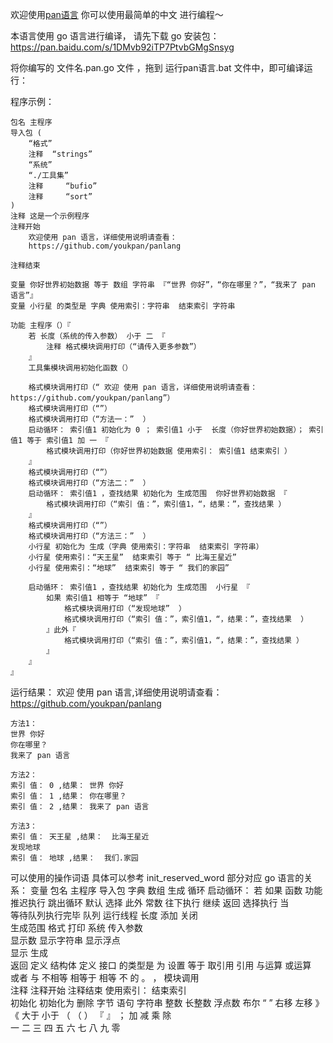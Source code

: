 欢迎使用[pan语言](https://github.com/youkpan/panlang)
你可以使用最简单的中文 进行编程～


本语言使用 go 语言进行编译，
请先下载 go 安装包：
https://pan.baidu.com/s/1DMvb92iTP7PtvbGMgSnsyg

将你编写的 文件名.pan.go 文件 ，拖到 运行pan语言.bat 文件中，即可编译运行：

程序示例：

    包名 主程序 
    导入包 ( 
        “格式” 
        注释 	“strings” 
        “系统” 
        “./工具集” 
        注释     “bufio” 
        注释     “sort” 
    ) 
    注释 这是一个示例程序 
    注释开始 
        欢迎使用 pan 语言，详细使用说明请查看： 
        https://github.com/youkpan/panlang 
    
    注释结束 
    
    变量 你好世界初始数据 等于 数组 字符串 『“世界 你好”，“你在哪里？”，“我来了 pan 语言”』 
    变量 小行星 的类型是 字典 使用索引：字符串  结束索引 字符串 
    
    功能 主程序（）『 
        若 长度（系统的传入参数） 小于 二 『 
            注释 格式模块调用打印（“请传入更多参数”） 
        』 
        工具集模块调用初始化函数（） 
    
        格式模块调用打印（“ 欢迎 使用 pan 语言，详细使用说明请查看：  https://github.com/youkpan/panlang”） 
        格式模块调用打印（“”） 
        格式模块调用打印（“方法一：”  ） 
        启动循环： 索引值1 初始化为 0 ； 索引值1 小于  长度（你好世界初始数据）； 索引值1 等于 索引值1 加 一 『 
            格式模块调用打印（你好世界初始数据 使用索引： 索引值1 结束索引 ） 
        』 
        格式模块调用打印（“”） 
        格式模块调用打印（“方法二：”  ） 
        启动循环： 索引值1 ，查找结果 初始化为 生成范围  你好世界初始数据 『 
            格式模块调用打印（“索引 值：”，索引值1，“，结果：”，查找结果 ） 
        』 
        格式模块调用打印（“”） 
        格式模块调用打印（“方法三：”  ） 
        小行星 初始化为 生成（字典 使用索引：字符串  结束索引 字符串） 
        小行星 使用索引：“天王星”  结束索引 等于 “ 比海王星近” 
        小行星 使用索引：“地球”  结束索引 等于 “ 我们的家园” 
    
        启动循环： 索引值1 ，查找结果 初始化为 生成范围  小行星 『 
            如果 索引值1 相等于 “地球” 『 
                格式模块调用打印（“发现地球”  ） 
                格式模块调用打印（“索引 值：”，索引值1，“，结果：”，查找结果  ） 
            』此外『 
                格式模块调用打印（“索引 值：”，索引值1，“，结果：”，查找结果 ） 
            』 
        』 
    』

运行结果：
    欢迎 使用 pan 语言,详细使用说明请查看：  https://github.com/youkpan/panlang

    方法1：
    世界 你好
    你在哪里？
    我来了 pan 语言

    方法2：
    索引 值： 0 ,结果： 世界 你好
    索引 值： 1 ,结果： 你在哪里？
    索引 值： 2 ,结果： 我来了 pan 语言

    方法3：
    索引 值： 天王星 ,结果：  比海王星近
    发现地球
    索引 值： 地球 ,结果：  我们.家园

可以使用的操作词语 具体可以参考 init_reserved_word 部分对应 go 语言的关系：
变量  包名  主程序  导入包  字典  数组  生成  循环  启动循环：  若  如果  函数  功能  推迟执行  跳出循环  默认  选择  此外  常数  往下执行  继续  返回  选择执行  当  
等待队列执行完毕  队列  运行线程  长度  添加  关闭  
生成范围 格式  打印  系统  传入参数      
显示数  显示字符串  显示浮点  
显示  生成  
返回  定义  结构体  定义  接口  的类型是  为  设置  等于  取引用  引用  与运算  或运算  
或者  与  不相等  相等于  相等  不  的  。  ，  模块调用      
注释  注释开始  注释结束  使用索引：  结束索引  
初始化  初始化为  删除  字节  语句  字符串  整数  长整数  浮点数  布尔  “  ”  右移  左移  》  《  大于  小于  （  （  ）  『  』  ；  加  减  乘  除  
一  二  三  四  五  六  七  八  九  零 